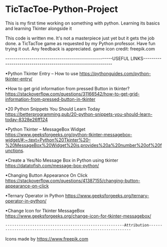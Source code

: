 # TicTacToe-Python-Project                              

This is my first time working on something with python. Learning its basics and learning Tkinter alongside it 

This code is written me. It's not a masterpiece just yet but it gets the job done. a TicTacToe game as requested by my Python professor.
Have fun trying it out.
Any feedback is appreciated. 
game icon credit: freepik.com 

-----------------------------------------------------USEFUL LINKS--------------------------------------------------------------

•Python Tkinter Entry – How to use
  https://pythonguides.com/python-tkinter-entry/

•How to get grid information from pressed Button in tkinter?
  https://stackoverflow.com/questions/31166542/how-to-get-grid-information-from-pressed-button-in-tkinter

•20 Python Snippets You Should Learn Today
  https://betterprogramming.pub/20-python-snippets-you-should-learn-today-8328e26ff124

•Python Tkinter – MessageBox Widget
  https://www.geeksforgeeks.org/python-tkinter-messagebox-widget/#:~:text=Python%20Tkinter%20–%20MessageBox%20Widget%20is,provides%20a%20number%20of%20functions.

•Create a Yes/No Message Box in Python using tkinter
  https://datatofish.com/message-box-python/

•Changing Button Appearance On Click
  https://stackoverflow.com/questions/41387155/changing-button-appearance-on-click

•Ternary Operator in Python
  https://www.geeksforgeeks.org/ternary-operator-in-python/

•Change Icon for Tkinter MessageBox
  https://www.geeksforgeeks.org/change-icon-for-tkinter-messagebox/
  
    -----------------------------------------------------Attribution--------------------------------------------------------------
  Icons made by https://www.freepik.com

